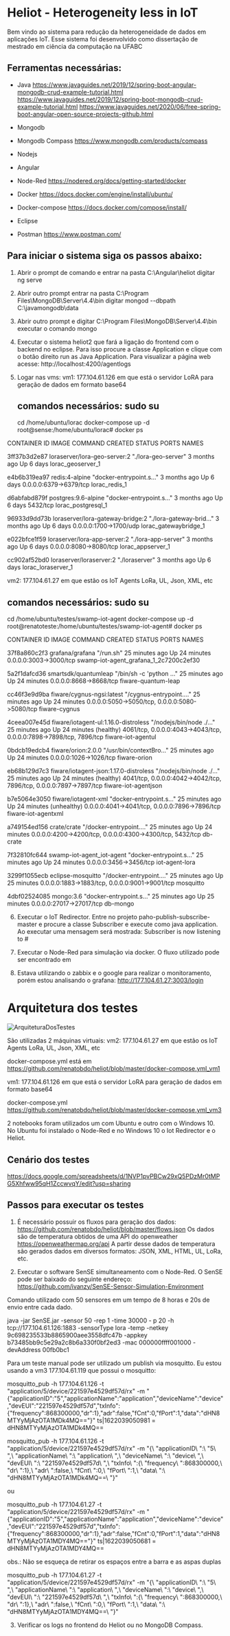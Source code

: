 # Heliot - Heterogeneity less in IoT

Bem vindo ao sistema para redução da heterogeneidade de dados em aplicações IoT. Esse sistema foi desenvolvido como dissertação de mestrado em ciência da computação na UFABC

## Ferramentas necessárias:

* Java
https://www.javaguides.net/2019/12/spring-boot-angular-mongodb-crud-example-tutorial.html
https://www.javaguides.net/2019/12/spring-boot-mongodb-crud-example-tutorial.html
https://www.javaguides.net/2020/06/free-spring-boot-angular-open-source-projects-github.html

* Mongodb

* Mongodb Compass
https://www.mongodb.com/products/compass

* Nodejs

* Angular

* Node-Red
https://nodered.org/docs/getting-started/docker

* Docker
https://docs.docker.com/engine/install/ubuntu/

* Docker-compose
https://docs.docker.com/compose/install/

* Eclipse

* Postman
https://www.postman.com/

## Para iniciar o sistema siga os passos abaixo:

1) Abrir o prompt de comando e entrar na pasta C:\Angular\heliot digitar ng serve

2) Abrir outro prompt entrar na pasta C:\Program Files\MongoDB\Server\4.4\bin digitar mongod --dbpath C:\javamongodb\data

3) Abrir outro prompt e digitar C:\Program Files\MongoDB\Server\4.4\bin executar o comando mongo

4) Executar o sistema heliot2 que fará a ligação do frontend com o backend no eclipse. Para isso procure a classe Application e clique com o botão direito run as Java Application. Para visualizar a página web acesse: http://localhost:4200/agentlogs

5) Logar nas vms: 
 vm1: 177.104.61.126 em que está o servidor LoRA para geração de dados em formato base64
   ## comandos necessários: sudo su
    cd /home/ubuntu/lorac
    docker-compose up -d
    root@sense:/home/ubuntu/lorac# docker ps
    
CONTAINER ID        IMAGE                              COMMAND                  CREATED             STATUS              PORTS                    NAMES

3ff37b3d2e87        loraserver/lora-geo-server:2       "./lora-geo-server"      3 months ago        Up 6 days                                    lorac_geoserver_1

e4b6b319ea97        redis:4-alpine                     "docker-entrypoint.s…"   3 months ago        Up 6 days           0.0.0.0:6379->6379/tcp   lorac_redis_1

d6abfabd879f        postgres:9.6-alpine                "docker-entrypoint.s…"   3 months ago        Up 6 days           5432/tcp                 lorac_postgresql_1

96933d9dd73b        loraserver/lora-gateway-bridge:2   "./lora-gateway-brid…"   3 months ago        Up 6 days           0.0.0.0:1700->1700/udp   lorac_gatewaybridge_1

e022bfce1f59        loraserver/lora-app-server:2       "./lora-app-server"      3 months ago        Up 6 days           0.0.0.0:8080->8080/tcp   lorac_appserver_1

cc902af52bd0        loraserver/loraserver:2            "./loraserver"           3 months ago        Up 6 days                                    lorac_loraserver_1


 vm2: 177.104.61.27 em que estão os IoT Agents LoRa, UL, Json, XML, etc
   ## comandos necessários: sudo su
   cd /home/ubuntu/testes/swamp-iot-agent
   docker-compose up -d
   root@renatoteste:/home/ubuntu/testes/swamp-iot-agent# docker ps
   
CONTAINER ID        IMAGE                                    COMMAND                  CREATED             STATUS                      PORTS                                                                NAMES

37f8a860c2f3        grafana/grafana                          "/run.sh"                25 minutes ago      Up 24 minutes               0.0.0.0:3003->3000/tcp                                               swamp-iot-agent_grafana_1_2c7200c2ef30

5a2f1dafcd36        smartsdk/quantumleap                     "/bin/sh -c 'python …"   25 minutes ago      Up 24 minutes               0.0.0.0:8668->8668/tcp                                               fiware-quantum-leap

cc46f3e9d9ba        fiware/cygnus-ngsi:latest                "/cygnus-entrypoint.…"   25 minutes ago      Up 24 minutes               0.0.0.0:5050->5050/tcp, 0.0.0.0:5080->5080/tcp                       fiware-cygnus

4ceea007e45d        fiware/iotagent-ul:1.16.0-distroless     "/nodejs/bin/node ./…"   25 minutes ago      Up 24 minutes (healthy)     4061/tcp, 0.0.0.0:4043->4043/tcp, 0.0.0.0:7898->7898/tcp, 7896/tcp   fiware-iot-agentul

0bdcb19edcb4        fiware/orion:2.0.0                       "/usr/bin/contextBro…"   25 minutes ago      Up 24 minutes               0.0.0.0:1026->1026/tcp                                               fiware-orion

eb68b129d7c3        fiware/iotagent-json:1.17.0-distroless   "/nodejs/bin/node ./…"   25 minutes ago      Up 24 minutes (healthy)     4041/tcp, 0.0.0.0:4042->4042/tcp, 7896/tcp, 0.0.0.0:7897->7897/tcp   fiware-iot-agentjson

b7e5064e3050        fiware/iotagent-xml                      "docker-entrypoint.s…"   25 minutes ago      Up 24 minutes (unhealthy)   0.0.0.0:4041->4041/tcp, 0.0.0.0:7896->7896/tcp                       fiware-iot-agentxml

a749154ed156        crate/crate                              "/docker-entrypoint.…"   25 minutes ago      Up 24 minutes               0.0.0.0:4200->4200/tcp, 0.0.0.0:4300->4300/tcp, 5432/tcp             db-crate

7f32810fc644        swamp-iot-agent_iot-agent                "docker-entrypoint.s…"   25 minutes ago      Up 24 minutes               0.0.0.0:3456->3456/tcp                                               iot-agent-lora

3299f1055ecb        eclipse-mosquitto                        "/docker-entrypoint.…"   25 minutes ago      Up 25 minutes               0.0.0.0:1883->1883/tcp, 0.0.0.0:9001->9001/tcp                       mosquitto

4dbf02524085        mongo:3.6                                "docker-entrypoint.s…"   25 minutes ago      Up 25 minutes               0.0.0.0:27017->27017/tcp                                             db-mongo


6) Executar o IoT Redirector. Entre no projeto paho-publish-subscribe-master e procure a classe Subscriber e execute como java application. Ao executar uma mensagem será mostrada: Subscriber is now listening to #

7) Executar o Node-Red para simulação via docker. O fluxo utilizado pode ser encontrado em 

8) Estava utilizando o zabbix e o google para realizar o monitoramento, porém estou analisando o grafana: http://177.104.61.27:3003/login


# Arquitetura dos testes

![ArquiteturaDosTestes](https://user-images.githubusercontent.com/9336800/122453049-4d9f9680-cf80-11eb-88ac-abeacc6a8611.png)

São utilizadas 2 máquinas virtuais:
vm2: 177.104.61.27 em que estão os IoT Agents LoRa, UL, Json, XML, etc

docker-compose.yml está em https://github.com/renatobdo/heliot/blob/master/docker-compose.yml_vm1

vm1: 177.104.61.126 em que está o servidor LoRA para geração de dados em formato base64

docker-compose.yml https://github.com/renatobdo/heliot/blob/master/docker-compose.yml_vm3

2 notebooks foram utilizados um com Ubuntu e outro com o Windows 10. No Ubuntu foi instalado o Node-Red e no Windows 10 o Iot Redirector e o Heliot.


## Cenário dos testes

https://docs.google.com/spreadsheets/d/1NVP1pvPBCw29xQ5PDzMr0tMPG5Xhfww95qH1ZccwvqY/edit?usp=sharing

## Passos para executar os testes

1) É necessário possuir os fluxos para geração dos dados: https://github.com/renatobdo/heliot/blob/master/flows.json
Os dados são de temperatura obtidos de uma API do openweather https://openweathermap.org/api
A partir desse dados de temperatura são gerados dados em diversos formatos: JSON, XML, HTML, UL, LoRa, etc.

2) Executar o software SenSE simultaneamento com o Node-Red. O SenSE pode ser baixado do seguinte endereço: https://github.com/ivanzy/SenSE-Sensor-Simulation-Environment 

Comando utilizado com 50 sensores em um tempo de 8 horas e 20s de envio entre cada dado.

java -jar SenSE.jar -sensor 50 -rep 1 -time 30000 - p 20 -h tcp://177.104.61.126:1883 -sensorType lora -temp -netkey 9c698235533b8865900aee3558dfc47b -appkey b73485bb9c5e29a2c8b6a330f0bf2ed3 -mac 000000ffff001000 -devAddress 00fb0bc1

Para um teste manual pode ser utilizado um publish via mosquitto. Eu estou usando a vm3 177.104.61.119 que possui o mosquitto:

mosquitto_pub -h 177.104.61.126 -t "application/5/device/221597e4529df57d/rx" -m "{\"applicationID\":\"5\",\"applicationName\":\"application\",\"deviceName\":\"device\",\"devEUI\":\"221597e4529df57d\",\"txInfo\":{\"frequency\":868300000,\"dr\":1},\"adr\":false,\"fCnt\":0,\"fPort\":1,\"data\":\"dHN8MTYyMjAzOTA1MDk4MQ==\"}"
ts|1622039050981 = dHN8MTYyMjAzOTA1MDk4MQ==

mosquitto_pub -h 177.104.61.126 -t "application/5/device/221597e4529df57d/rx" -m "{\ "applicationID\ ":\ "5\ ",\ "applicationName\ ":\ "application\ ",\ "deviceName\ ":\ "device\ ",\ "devEUI\ ":\ "221597e4529df57d\ ",\ "txInfo\ ":{\ "frequency\ ":868300000,\ "dr\ ":1},\ "adr\ ":false,\ "fCnt\ ":0,\ "fPort\ ":1,\ "data\ ":\ "dHN8MTYyMjAzOTA1MDk4MQ==\ "}"

ou

mosquitto_pub -h 177.104.61.27 -t "application/5/device/221597e4529df57d/rx" -m "{\"applicationID\":\"5\",\"applicationName\":\"application\",\"deviceName\":\"device\",\"devEUI\":\"221597e4529df57d\",\"txInfo\":{\"frequency\":868300000,\"dr\":1},\"adr\":false,\"fCnt\":0,\"fPort\":1,\"data\":\"dHN8MTYyMjAzOTA1MDY4MQ==\"}"
ts|1622039050681 = dHN8MTYyMjAzOTA1MDY4MQ==

obs.: Não se esqueça de retirar os espaços entre a barra e as aspas duplas

mosquitto_pub -h 177.104.61.27 -t "application/5/device/221597e4529df57d/rx" -m "{\ "applicationID\ ":\ "5\ ",\ "applicationName\ ":\ "application\ ",\ "deviceName\ ":\ "device\ ",\ "devEUI\ ":\ "221597e4529df57d\ ",\ "txInfo\ ":{\ "frequency\ ":868300000,\ "dr\ ":1},\ "adr\ ":false,\ "fCnt\ ":0,\ "fPort\ ":1,\ "data\ ":\ "dHN8MTYyMjAzOTA1MDY4MQ==\ "}"

3) Verificar os logs no frontend do Heliot ou no MongoDB Compass.




